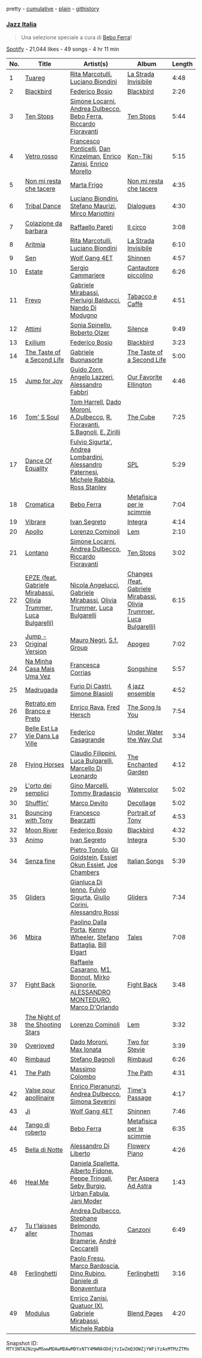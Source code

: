 pretty - [cumulative](/playlists/cumulative/37i9dQZF1DX30D074EWuy7.md) - [plain](/playlists/plain/37i9dQZF1DX30D074EWuy7) - [githistory](https://github.githistory.xyz/mackorone/spotify-playlist-archive/blob/main/playlists/plain/37i9dQZF1DX30D074EWuy7)

### [Jazz Italia ](https://open.spotify.com/playlist/37i9dQZF1DX30D074EWuy7)

> Una selezione speciale a cura di <a href="spotify:artist:7x68038NwGK0HcnZh49aMB">Bebo Ferra</a>!

[Spotify](https://open.spotify.com/user/spotify) - 21,044 likes - 49 songs - 4 hr 11 min

| No. | Title | Artist(s) | Album | Length |
|---|---|---|---|---|
| 1 | [Tuareg](https://open.spotify.com/track/78x2PdL40tU1NMLpv933CU) | [Rita Marcotulli](https://open.spotify.com/artist/1KaiGnVyxEODkywQQBoSZJ), [Luciano Biondini](https://open.spotify.com/artist/0AHji8QRcQS9bGeIFHA3D0) | [La Strada Invisibile](https://open.spotify.com/album/5JEW0isqD0vYpZ0CqGxmhD) | 4:48 |
| 2 | [Blackbird](https://open.spotify.com/track/1c69d1oTCalqQB6FO7pICP) | [Federico Bosio](https://open.spotify.com/artist/4Abr4eBiKbgX3KSvD1t1M1) | [Blackbird](https://open.spotify.com/album/6YGuRFwhLbLC82kXpz4TpJ) | 2:26 |
| 3 | [Ten Stops](https://open.spotify.com/track/0hlprOV51kOSzcJm2c2KOR) | [Simone Locarni](https://open.spotify.com/artist/3csUj3ZIE3yX1maghB7MZ5), [Andrea Dulbecco](https://open.spotify.com/artist/2S2ki3NiFqZzwIlHSRKKgL), [Bebo Ferra](https://open.spotify.com/artist/7x68038NwGK0HcnZh49aMB), [Riccardo Fioravanti](https://open.spotify.com/artist/6efZd8coYQR0z5g2PTyshf) | [Ten Stops](https://open.spotify.com/album/1B8N2qVW9oNfIn0Q7YE4QG) | 5:44 |
| 4 | [Vetro rosso](https://open.spotify.com/track/6lUdQ7hDSF81C5kkya2xNW) | [Francesco Ponticelli](https://open.spotify.com/artist/4klbybHadQeqyAjyVFm3Gn), [Dan Kinzelman](https://open.spotify.com/artist/626snB0CD6rV2I47Xb41EO), [Enrico Zanisi](https://open.spotify.com/artist/4KDUJ3lepnrI1GSafqwpAK), [Enrico Morello](https://open.spotify.com/artist/3UdoL4iyxmmgzvpY7209Ps) | [Kon\-Tiki](https://open.spotify.com/album/0YKt2LBFMXmW6OkvRquhF2) | 5:15 |
| 5 | [Non mi resta che tacere](https://open.spotify.com/track/78zfOvtwijnDEc03lJunsl) | [Marta Frigo](https://open.spotify.com/artist/08Z3yD7mKBrpXTlrh0mGpj) | [Non mi resta che tacere](https://open.spotify.com/album/5hmztkj3i2mGUjPFKdjjwA) | 4:35 |
| 6 | [Tribal Dance](https://open.spotify.com/track/63Bq1F9wKFzn7OZhYR3WCh) | [Luciano Biondini](https://open.spotify.com/artist/0AHji8QRcQS9bGeIFHA3D0), [Stefano Maurizi](https://open.spotify.com/artist/2dcgy7gYodUcL5l1V16qan), [Mirco Mariottini](https://open.spotify.com/artist/59pnlMKJa3phDabIFCfQeN) | [Dialogues](https://open.spotify.com/album/04mcwadpwSaYynroTEqYJg) | 4:30 |
| 7 | [Colazione da barbara](https://open.spotify.com/track/2hG0zlykuH8f1acgmhywJc) | [Raffaello Pareti](https://open.spotify.com/artist/5156UVfhtJbGl0wIB2XLRI) | [Il circo](https://open.spotify.com/album/1ZMkpUvSfwO0bwNEJ7lvuD) | 3:08 |
| 8 | [Aritmia](https://open.spotify.com/track/276WnVIGnv2dESsJ2Fakuw) | [Rita Marcotulli](https://open.spotify.com/artist/1KaiGnVyxEODkywQQBoSZJ), [Luciano Biondini](https://open.spotify.com/artist/0AHji8QRcQS9bGeIFHA3D0) | [La Strada Invisibile](https://open.spotify.com/album/5JEW0isqD0vYpZ0CqGxmhD) | 6:10 |
| 9 | [Sen](https://open.spotify.com/track/2acx5TtuRlhvY2kdp30czp) | [Wolf Gang 4ET](https://open.spotify.com/artist/2PGXmOwLKlsDIdhVPlADzS) | [Shinnen](https://open.spotify.com/album/3LLfcKvdVKhVGHYxWExhin) | 4:57 |
| 10 | [Estate](https://open.spotify.com/track/5C9nneUkf6RBJqhhHKkyr3) | [Sergio Cammariere](https://open.spotify.com/artist/6dyQKg6sytjgPsPUFjsYXU) | [Cantautore piccolino](https://open.spotify.com/album/7A9WRw1RV9dBg31s7RLBsq) | 6:26 |
| 11 | [Frevo](https://open.spotify.com/track/4NpETaj70DmYarCLbPqLyv) | [Gabriele Mirabassi](https://open.spotify.com/artist/1McRzmSwfysOGYy2GPaSNE), [Pierluigi Balducci](https://open.spotify.com/artist/4kdAUsq2UpAqjbenZAeMo1), [Nando Di Modugno](https://open.spotify.com/artist/5CULFq6PQEgNcdiOygxmg3) | [Tabacco e Caffè](https://open.spotify.com/album/2NeByVBLwcAhdcnQw86MkH) | 4:51 |
| 12 | [Attimi](https://open.spotify.com/track/33zWeKLNubdUczIdW5G4NA) | [Sonia Spinello](https://open.spotify.com/artist/4XHzTcJIGv7mt0s5sxIJX9), [Roberto Olzer](https://open.spotify.com/artist/5t2woKVQ6EV4785n3RMNUh) | [Silence](https://open.spotify.com/album/3CRlPeKyNXtbDsE6f3CoK1) | 9:49 |
| 13 | [Exilium](https://open.spotify.com/track/1eBaVhTJczf7plQxF6IfmJ) | [Federico Bosio](https://open.spotify.com/artist/4Abr4eBiKbgX3KSvD1t1M1) | [Blackbird](https://open.spotify.com/album/6YGuRFwhLbLC82kXpz4TpJ) | 3:23 |
| 14 | [The Taste of a Second Life](https://open.spotify.com/track/0oEd9P9E0rvGia5hn93xbG) | [Gabriele Buonasorte](https://open.spotify.com/artist/15wjzRU7OW3W6O9GuAnxNS) | [The Taste of a Second Life](https://open.spotify.com/album/5y30XS52MOmdCjgyfT09F5) | 5:00 |
| 15 | [Jump for Joy](https://open.spotify.com/track/4uYZRsSgOwQw74fVA5n4vQ) | [Guido Zorn](https://open.spotify.com/artist/3orfVBTULU1E5xfBLETZPK), [Angelo Lazzeri](https://open.spotify.com/artist/3iym8HELwJ1GWE8xClEqA5), [Alessandro Fabbri](https://open.spotify.com/artist/6s4pxs0FPawFi9lmQo8fna) | [Our Favorite Ellington](https://open.spotify.com/album/73ZJna2JcXq7fCzjShDQcc) | 4:46 |
| 16 | [Tom' S Soul](https://open.spotify.com/track/4RYomZ4HzIz7JWW5i52egb) | [Tom Harrell](https://open.spotify.com/artist/3YO63Be7QxrxqBQtgKc4Oc), [Dado Moroni](https://open.spotify.com/artist/5ZWvQaDozNtEy2WY5ZhSzz), [A.Dulbecco](https://open.spotify.com/artist/04UTzakRwaH7rZ5TjAsT3o), [R\. Fioravanti](https://open.spotify.com/artist/2cBxFZFlI3zdKislug7mja), [S.Bagnoli](https://open.spotify.com/artist/0lwIBPX35vVdol0QNnj0OW), [E\. Zirilli](https://open.spotify.com/artist/4DAo7PW2OcG1CLQbCDHy4L) | [The Cube](https://open.spotify.com/album/5LEyuNdDb3U6U9NbtMnNT1) | 7:25 |
| 17 | [Dance Of Equality](https://open.spotify.com/track/3dF8QBW5KNTgltLFU6vSaJ) | [Fulvio Sigurta'](https://open.spotify.com/artist/0gZT1WBYzFXecDBwONJUw3), [Andrea Lombardini](https://open.spotify.com/artist/73YGgmVlzKtpkMAe4P0MKP), [Alessandro Paternesi](https://open.spotify.com/artist/7HAlX4nER5LW4EV94brnyf), [Michele Rabbia](https://open.spotify.com/artist/0PrEXi9LcYr5j82OZLNyNA), [Ross Stanley](https://open.spotify.com/artist/2GGnLprXo9lzevvoJq2dh1) | [SPL](https://open.spotify.com/album/1ThCk4rd9yS6Tv04Qja5p1) | 5:29 |
| 18 | [Cromatica](https://open.spotify.com/track/76taPwGxIIuSWHX3Ugschw) | [Bebo Ferra](https://open.spotify.com/artist/7x68038NwGK0HcnZh49aMB) | [Metafisica per le scimmie](https://open.spotify.com/album/0Uy3oJbPLVQPWmGGMmromk) | 7:04 |
| 19 | [Vibrare](https://open.spotify.com/track/1W6JKo8Tmp5sapSLCGq7xC) | [Ivan Segreto](https://open.spotify.com/artist/0S88jeytYPjXsEzMZCgt19) | [Integra](https://open.spotify.com/album/2nWPV4x5GdYmmqAyzCxQNz) | 4:14 |
| 20 | [Apollo](https://open.spotify.com/track/5He69pTQbuYxEoyLUP9HTg) | [Lorenzo Cominoli](https://open.spotify.com/artist/6tPpbEcC7fLPHTXNiYUvfR) | [Lem](https://open.spotify.com/album/6kax3ZJbeKMaGvVAvqcVu1) | 2:10 |
| 21 | [Lontano](https://open.spotify.com/track/5he89Ndv5FYgFUsiLlmgtO) | [Simone Locarni](https://open.spotify.com/artist/3csUj3ZIE3yX1maghB7MZ5), [Andrea Dulbecco](https://open.spotify.com/artist/2S2ki3NiFqZzwIlHSRKKgL), [Riccardo Fioravanti](https://open.spotify.com/artist/6efZd8coYQR0z5g2PTyshf) | [Ten Stops](https://open.spotify.com/album/1B8N2qVW9oNfIn0Q7YE4QG) | 3:02 |
| 22 | [EPZE \(feat\. Gabriele Mirabassi, Olivia Trummer, Luca Bulgarelli\)](https://open.spotify.com/track/1ZGs62oP6uhWgbCchVDStZ) | [Nicola Angelucci](https://open.spotify.com/artist/6oWLcJrtJ12xgHIqOw0FEK), [Gabriele Mirabassi](https://open.spotify.com/artist/1McRzmSwfysOGYy2GPaSNE), [Olivia Trummer](https://open.spotify.com/artist/3Tta2XUz7S8rvwSed7vFz9), [Luca Bulgarelli](https://open.spotify.com/artist/6RByhwx03rvh0w4y0J4Hbo) | [Changes \(feat\. Gabriele Mirabassi, Olivia Trummer, Luca Bulgarelli\)](https://open.spotify.com/album/6fNkeMZeNFenTNWnJyDhOh) | 6:15 |
| 23 | [Jump \- Original Version](https://open.spotify.com/track/5BIyjg4QHRJUMEcWaUYaqs) | [Mauro Negri](https://open.spotify.com/artist/2Tt7FtgJ0sOOFBsmzw2ZUH), [S.f\. Group](https://open.spotify.com/artist/2ky1nBsxXa0FO3cYamekVF) | [Apogeo](https://open.spotify.com/album/1wHoBR5F4rbcA7uhHrrxnk) | 7:02 |
| 24 | [Na Minha Casa Mais Uma Vez](https://open.spotify.com/track/48uyu04YowGIg4uXb4k8qq) | [Francesca Corrias](https://open.spotify.com/artist/5CVqFDtjtfBpFIvtBIX4Kf) | [Songshine](https://open.spotify.com/album/0IElVERB2Ht5dsxhkOEeYO) | 5:57 |
| 25 | [Madrugada](https://open.spotify.com/track/5NW4cRpZJ8vzH0jirLu7vp) | [Furio Di Castri](https://open.spotify.com/artist/3OC734JRP0jfGNAaJlXycI), [Simone Blasioli](https://open.spotify.com/artist/68lUxS3pedsaDheFRlcxFn) | [4 jazz ensemble](https://open.spotify.com/album/2ezZCTkN0c5lArXUSFyq2m) | 4:52 |
| 26 | [Retrato em Branco e Preto](https://open.spotify.com/track/6sBeHtj9KZoooHSHNohiwx) | [Enrico Rava](https://open.spotify.com/artist/0NLlZlYs28ClkYXasvqmjy), [Fred Hersch](https://open.spotify.com/artist/7w7DFqQNjVMW5NRvjM8JPx) | [The Song Is You](https://open.spotify.com/album/37icCXoQLxStDrkSX1xX7k) | 7:54 |
| 27 | [Belle Est La Vie Dans La Ville](https://open.spotify.com/track/3kFNzif5TvZhQXYUCqeqTj) | [Federico Casagrande](https://open.spotify.com/artist/3UIT7PDaIaJ33MxQeIwGyR) | [Under Water the Way Out](https://open.spotify.com/album/4tormw8XSvVDp0zvqPnQVD) | 3:34 |
| 28 | [Flying Horses](https://open.spotify.com/track/1DUfwmpAuVpOBLlqbgx3Lv) | [Claudio Filippini](https://open.spotify.com/artist/26vqH4OquRRTf6lnRe4gbX), [Luca Bulgarelli](https://open.spotify.com/artist/6RByhwx03rvh0w4y0J4Hbo), [Marcello Di Leonardo](https://open.spotify.com/artist/4Nf1TXdpJFjkLmUgXdXeSU) | [The Enchanted Garden](https://open.spotify.com/album/6QYgkBnxYvEwSmThFnSJbW) | 4:12 |
| 29 | [L'orto dei semplici](https://open.spotify.com/track/6UFP7dpFYK2GHVm6mPWJb5) | [Gino Marcelli](https://open.spotify.com/artist/5ppcUunM7MYayvt3K4dXnz), [Tommy Bradascio](https://open.spotify.com/artist/1Vq2H7KC1UQbYZU0bZv6vJ) | [Watercolor](https://open.spotify.com/album/6hqJwZx332Rxtz7FhJ3OaE) | 5:02 |
| 30 | [Shufflin'](https://open.spotify.com/track/7jqX70yLCSHDbK5HRojPhP) | [Marco Devito](https://open.spotify.com/artist/4v3sRAicQLkaQsws8tdQjt) | [Decollage](https://open.spotify.com/album/56om3Xl6tD4uo2UGM9R9Tm) | 5:02 |
| 31 | [Bouncing with Tony](https://open.spotify.com/track/4z1FkPsIAT6BLO7WkJ5bVD) | [Francesco Bearzatti](https://open.spotify.com/artist/5LcFO3ynlaXQ6Qs2euCJjj) | [Portrait of Tony](https://open.spotify.com/album/6UZMVoZOxyOuDUdpegqJ16) | 4:53 |
| 32 | [Moon River](https://open.spotify.com/track/2ccPcw1TH1mc4YgLen3ab7) | [Federico Bosio](https://open.spotify.com/artist/4Abr4eBiKbgX3KSvD1t1M1) | [Blackbird](https://open.spotify.com/album/6YGuRFwhLbLC82kXpz4TpJ) | 4:32 |
| 33 | [Animo](https://open.spotify.com/track/0wD0jc5NYktDpYznv8pFCj) | [Ivan Segreto](https://open.spotify.com/artist/0S88jeytYPjXsEzMZCgt19) | [Integra](https://open.spotify.com/album/2nWPV4x5GdYmmqAyzCxQNz) | 5:30 |
| 34 | [Senza fine](https://open.spotify.com/track/3Bdvznt0kZNYeHTZK9yJtp) | [Pietro Tonolo](https://open.spotify.com/artist/199NCc2CNtK72PrDmH8qGe), [Gil Goldstein](https://open.spotify.com/artist/59bgiWWmCiIfBkzZ8URC1Q), [Essiet Okun Essiet](https://open.spotify.com/artist/7MriMdHCy2Xhbj7nnXcum6), [Joe Chambers](https://open.spotify.com/artist/0umoeIflP3pWEefnX9lvx4) | [Italian Songs](https://open.spotify.com/album/0JJtScld5WmPKK3SE7zyqh) | 5:39 |
| 35 | [Gliders](https://open.spotify.com/track/4QwLodGY9x2GLlye6yXUYG) | [Gianluca Di Ienno](https://open.spotify.com/artist/1DzAPwupQmqfgPalkF4U5G), [Fulvio Sigurta](https://open.spotify.com/artist/0ZjzWENsZeEuw9zvVcdrWC), [Giulio Corini](https://open.spotify.com/artist/4JsWRc8s0MOQn6eN61MVSN), [Alessandro Rossi](https://open.spotify.com/artist/02ZppUd64pzcRLcW5MFQ1C) | [Gliders](https://open.spotify.com/album/3VzYRfvYVyeHbMwno2H777) | 7:34 |
| 36 | [Mbira](https://open.spotify.com/track/0NPe37TgJZ8XtWU2hkpqFm) | [Paolino Dalla Porta](https://open.spotify.com/artist/0PDlWX8LMhV9Kb11eWBCjJ), [Kenny Wheeler](https://open.spotify.com/artist/2GIms8u3bruipn5MOR5wcs), [Stefano Battaglia](https://open.spotify.com/artist/4wN15hzVaRr5oDCHEjgG4V), [Bill Elgart](https://open.spotify.com/artist/3OdN7gprtq8DR6d6I6JX2Z) | [Tales](https://open.spotify.com/album/0uhSpemJWZQDERlVysvJpP) | 7:08 |
| 37 | [Fight Back](https://open.spotify.com/track/0wzcUa1qdSNX6U5rovQSeR) | [Raffaele Casarano](https://open.spotify.com/artist/6MnERY0Sy2OLv7YcI43XaB), [M1](https://open.spotify.com/artist/1KqjO5UJvhSyBu2D91BBOQ), [Bonnot](https://open.spotify.com/artist/1o9wwykqREid81XQEElOJ1), [Mirko Signorile](https://open.spotify.com/artist/2hbBpDiXjmYjUzcq9Lh4Vq), [ALESSANDRO MONTEDURO](https://open.spotify.com/artist/10KotdBBPwNBbdAyQNGe8c), [Marco D'Orlando](https://open.spotify.com/artist/6lx8bRPo7DLXG4t7QM5dIG) | [Fight Back](https://open.spotify.com/album/7Ivhbc9SvFfJJ6rQfQ7akx) | 3:48 |
| 38 | [The Night of the Shooting Stars](https://open.spotify.com/track/0w5HifA7DPPkSp8JSpyZNb) | [Lorenzo Cominoli](https://open.spotify.com/artist/6tPpbEcC7fLPHTXNiYUvfR) | [Lem](https://open.spotify.com/album/6kax3ZJbeKMaGvVAvqcVu1) | 3:32 |
| 39 | [Overjoyed](https://open.spotify.com/track/3RGXxKPXnkELWyn5TWF7xq) | [Dado Moroni](https://open.spotify.com/artist/5ZWvQaDozNtEy2WY5ZhSzz), [Max Ionata](https://open.spotify.com/artist/0Cn4yjRG7JFC5DhZfnEYzz) | [Two for Stevie](https://open.spotify.com/album/2b0poymhhEY2ZpMZVE2MZy) | 3:39 |
| 40 | [Rimbaud](https://open.spotify.com/track/2J9CaCQHfkvlZxljv3xzf4) | [Stefano Bagnoli](https://open.spotify.com/artist/18ctV072Ro4jq3Uof7fYzN) | [Rimbaud](https://open.spotify.com/album/4L3T8u7aOylbY7p0WUFGu0) | 6:26 |
| 41 | [The Path](https://open.spotify.com/track/52q4UWhfwUEsPUuHbyLnhG) | [Massimo Colombo](https://open.spotify.com/artist/6rQ91q7SWnpMA337zOEupl) | [The Path](https://open.spotify.com/album/0lLZ0sNGd5TjmGHyTAL22u) | 4:31 |
| 42 | [Valse pour apollinaire](https://open.spotify.com/track/7pwz9HiyXLMLKi61zgT5CG) | [Enrico Pieranunzi](https://open.spotify.com/artist/5vACdMa2kY7jHnlJwqYRKP), [Andrea Dulbecco](https://open.spotify.com/artist/2S2ki3NiFqZzwIlHSRKKgL), [Simona Severini](https://open.spotify.com/artist/4vroeiilEmGUxJwMGCajB7) | [Time's Passage](https://open.spotify.com/album/31GaBJOZatLu1meZhnAnsr) | 4:17 |
| 43 | [Ji](https://open.spotify.com/track/6TJXSwJxk6KsmUcBmJVtx2) | [Wolf Gang 4ET](https://open.spotify.com/artist/2PGXmOwLKlsDIdhVPlADzS) | [Shinnen](https://open.spotify.com/album/3LLfcKvdVKhVGHYxWExhin) | 7:46 |
| 44 | [Tango di roberto](https://open.spotify.com/track/36kX2WS0gxiaNxkOyzNDQJ) | [Bebo Ferra](https://open.spotify.com/artist/7x68038NwGK0HcnZh49aMB) | [Metafisica per le scimmie](https://open.spotify.com/album/0Uy3oJbPLVQPWmGGMmromk) | 6:35 |
| 45 | [Bella di Notte](https://open.spotify.com/track/6aXpr1JhIbJvg2wJlYuXRz) | [Alessandro Di Liberto](https://open.spotify.com/artist/4SXlb6krjl3fsmbcjpj6vo) | [Flowery Piano](https://open.spotify.com/album/2Hz5Q2dIKU4hbJINpivstO) | 4:26 |
| 46 | [Heal Me](https://open.spotify.com/track/6J46cgJj4I4aZfONRYJ2Mo) | [Daniela Spalletta](https://open.spotify.com/artist/4pZ9y1HQbossFq7FqwASQn), [Alberto Fidone](https://open.spotify.com/artist/7B1gfbTUqk04jeGIwIdCgO), [Peppe Tringali](https://open.spotify.com/artist/5NThDCnSH9BfjMOD7EQ6lp), [Seby Burgio](https://open.spotify.com/artist/57XEzKBKlVq35JLLZ82wsf), [Urban Fabula](https://open.spotify.com/artist/4HDUHYRnGlKkLt2nFsPPV0), [Jani Moder](https://open.spotify.com/artist/3zlOpvNe9PQlQZAQzqj68l) | [Per Aspera Ad Astra](https://open.spotify.com/album/4DcdvUUDUhDBrgCkTYKHEV) | 1:43 |
| 47 | [Tu t'laisses aller](https://open.spotify.com/track/5p1lNBbLkzKIH24IgB3X3z) | [Andrea Dulbecco](https://open.spotify.com/artist/2S2ki3NiFqZzwIlHSRKKgL), [Stephane Belmondo](https://open.spotify.com/artist/2HsdpzMMjSYXK8rz9TayYg), [Thomas Bramerie](https://open.spotify.com/artist/0wDzOYze3ix7yh8brXMZBq), [André Ceccarelli](https://open.spotify.com/artist/77FgwKhxIPrET0QgGTn58K) | [Canzoni](https://open.spotify.com/album/7tKG6WmBPtExiV2bKkDUg5) | 6:49 |
| 48 | [Ferlinghetti](https://open.spotify.com/track/2FznYmBxVI1sHFDrBH0BBe) | [Paolo Fresu](https://open.spotify.com/artist/2qW0CNnmvdEQwiabdareHi), [Marco Bardoscia](https://open.spotify.com/artist/6nPFcBOpXLW2vzvor5xo6E), [Dino Rubino](https://open.spotify.com/artist/3BatL5ELL5CEN1xjCeDi7S), [Daniele di Bonaventura](https://open.spotify.com/artist/2FfQ9VP66RZxG0lmiMAKT6) | [Ferlinghetti](https://open.spotify.com/album/68AL3VoUvPAaBcS8sSlWvU) | 3:16 |
| 49 | [Modulus](https://open.spotify.com/track/4kPOrrzzWHaj5Oxm7SHsfJ) | [Enrico Zanisi](https://open.spotify.com/artist/4KDUJ3lepnrI1GSafqwpAK), [Quatuor IXI](https://open.spotify.com/artist/7fgALsTVEOs6dlcDw0tU3W), [Gabriele Mirabassi](https://open.spotify.com/artist/1McRzmSwfysOGYy2GPaSNE), [Michele Rabbia](https://open.spotify.com/artist/0PrEXi9LcYr5j82OZLNyNA) | [Blend Pages](https://open.spotify.com/album/5skV1RyI4YQSPDNgbJLIIr) | 4:20 |

Snapshot ID: `MTY3NTA2NzgwMSwwMDAwMDAwMDYxNTY4MWNkODdjYzIwZmQ3OWZjYWFiYzAxMTMzZTMx`
